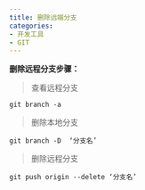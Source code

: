 ```yaml
---
title: 删除远端分支
categories: 
- 开发工具
- GIT
---
```


**删除远程分支步骤：**

> 查看远程分支

```
git branch -a
```

> 删除本地分支

```
git branch -D  ‘分支名’
```

> 删除远程分支

```
git push origin --delete ‘分支名’
```